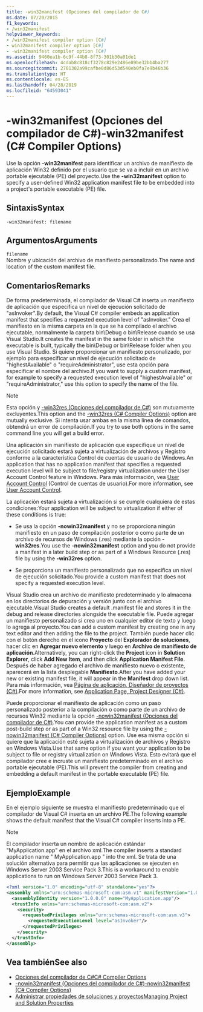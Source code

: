 ```yaml
---
title: -win32manifest (Opciones del compilador de C#)
ms.date: 07/20/2015
f1_keywords:
- /win32manifest
helpviewer_keywords:
- /win32manifest compiler option [C#]
- win32manifest compiler option [C#]
- -win32manifest compiler option [C#]
ms.assetid: 9460ea1b-6c9f-44b8-8f73-301b30a01de1
ms.openlocfilehash: 4cdab8c818cf3278c829e2486e89be32bb4ba277
ms.sourcegitcommit: 2701302a99cafbe0d86d53d540eb0fa7e9b46b36
ms.translationtype: HT
ms.contentlocale: es-ES
ms.lasthandoff: 04/28/2019
ms.locfileid: "64593041"
---
```

# <a name="-win32manifest-c-compiler-options"></a><span data-ttu-id="d6117-102">-win32manifest (Opciones del compilador de C#)</span><span class="sxs-lookup"><span data-stu-id="d6117-102">-win32manifest (C# Compiler Options)</span></span>
<span data-ttu-id="d6117-103">Use la opción **-win32manifest** para identificar un archivo de manifiesto de aplicación Win32 definido por el usuario que se va a incluir en un archivo portable ejecutable (PE) del proyecto.</span><span class="sxs-lookup"><span data-stu-id="d6117-103">Use the **-win32manifest** option to specify a user-defined Win32 application manifest file to be embedded into a project's portable executable (PE) file.</span></span>  
  
## <a name="syntax"></a><span data-ttu-id="d6117-104">Sintaxis</span><span class="sxs-lookup"><span data-stu-id="d6117-104">Syntax</span></span>  
  
```console  
-win32manifest: filename  
```  
  
## <a name="arguments"></a><span data-ttu-id="d6117-105">Argumentos</span><span class="sxs-lookup"><span data-stu-id="d6117-105">Arguments</span></span>  
 `filename`  
 <span data-ttu-id="d6117-106">Nombre y ubicación del archivo de manifiesto personalizado.</span><span class="sxs-lookup"><span data-stu-id="d6117-106">The name and location of the custom manifest file.</span></span>  
  
## <a name="remarks"></a><span data-ttu-id="d6117-107">Comentarios</span><span class="sxs-lookup"><span data-stu-id="d6117-107">Remarks</span></span>  
 <span data-ttu-id="d6117-108">De forma predeterminada, el compilador de Visual C# inserta un manifiesto de aplicación que especifica un nivel de ejecución solicitado de "asInvoker".</span><span class="sxs-lookup"><span data-stu-id="d6117-108">By default, the Visual C# compiler embeds an application manifest that specifies a requested execution level of "asInvoker."</span></span> <span data-ttu-id="d6117-109">Crea el manifiesto en la misma carpeta en la que se ha compilado el archivo ejecutable, normalmente la carpeta bin\Debug o bin\Release cuando se usa Visual Studio.</span><span class="sxs-lookup"><span data-stu-id="d6117-109">It creates the manifest in the same folder in which the executable is built, typically the bin\Debug or bin\Release folder when you use Visual Studio.</span></span> <span data-ttu-id="d6117-110">Si quiere proporcionar un manifiesto personalizado, por ejemplo para especificar un nivel de ejecución solicitado de "highestAvailable" o "requireAdministrator", use esta opción para especificar el nombre del archivo.</span><span class="sxs-lookup"><span data-stu-id="d6117-110">If you want to supply a custom manifest, for example to specify a requested execution level of "highestAvailable" or "requireAdministrator," use this option to specify the name of the file.</span></span>  
  
> [!NOTE]
>  <span data-ttu-id="d6117-111">Esta opción y [-win32res (Opciones del compilador de C#)](../../../csharp/language-reference/compiler-options/win32res-compiler-option.md) son mutuamente excluyentes.</span><span class="sxs-lookup"><span data-stu-id="d6117-111">This option and the [-win32res (C# Compiler Options)](../../../csharp/language-reference/compiler-options/win32res-compiler-option.md) option are mutually exclusive.</span></span> <span data-ttu-id="d6117-112">Si intenta usar ambas en la misma línea de comandos, obtendrá un error de compilación.</span><span class="sxs-lookup"><span data-stu-id="d6117-112">If you try to use both options in the same command line you will get a build error.</span></span>  
  
 <span data-ttu-id="d6117-113">Una aplicación sin manifiesto de aplicación que especifique un nivel de ejecución solicitado estará sujeta a virtualización de archivos y Registro conforme a la característica Control de cuentas de usuario de Windows.</span><span class="sxs-lookup"><span data-stu-id="d6117-113">An application that has no application manifest that specifies a requested execution level will be subject to file/registry virtualization under the User Account Control feature in Windows.</span></span> <span data-ttu-id="d6117-114">Para más información, vea [User Account Control](/windows/access-protection/user-account-control/user-account-control-overview) (Control de cuentas de usuario).</span><span class="sxs-lookup"><span data-stu-id="d6117-114">For more information, see [User Account Control](/windows/access-protection/user-account-control/user-account-control-overview).</span></span>  
  
 <span data-ttu-id="d6117-115">La aplicación estará sujeta a virtualización si se cumple cualquiera de estas condiciones:</span><span class="sxs-lookup"><span data-stu-id="d6117-115">Your application will be subject to virtualization if either of these conditions is true:</span></span>  
  
- <span data-ttu-id="d6117-116">Se usa la opción **-nowin32manifest** y no se proporciona ningún manifiesto en un paso de compilación posterior o como parte de un archivo de recursos de Windows (.res) mediante la opción **-win32res**.</span><span class="sxs-lookup"><span data-stu-id="d6117-116">You use the **-nowin32manifest** option and you do not provide a manifest in a later build step or as part of a Windows Resource (.res) file by using the **-win32res** option.</span></span>  
  
- <span data-ttu-id="d6117-117">Se proporciona un manifiesto personalizado que no especifica un nivel de ejecución solicitado.</span><span class="sxs-lookup"><span data-stu-id="d6117-117">You provide a custom manifest that does not specify a requested execution level.</span></span>  
  
 <span data-ttu-id="d6117-118">Visual Studio crea un archivo de manifiesto predeterminado y lo almacena en los directorios de depuración y versión junto con el archivo ejecutable.</span><span class="sxs-lookup"><span data-stu-id="d6117-118">Visual Studio creates a default .manifest file and stores it in the debug and release directories alongside the executable file.</span></span> <span data-ttu-id="d6117-119">Puede agregar un manifiesto personalizado si crea uno en cualquier editor de texto y luego lo agrega al proyecto.</span><span class="sxs-lookup"><span data-stu-id="d6117-119">You can add a custom manifest by creating one in any text editor and then adding the file to the project.</span></span> <span data-ttu-id="d6117-120">También puede hacer clic con el botón derecho en el icono **Proyecto** del **Explorador de soluciones**, hacer clic en **Agregar nuevo elemento** y luego en **Archivo de manifiesto de aplicación**.</span><span class="sxs-lookup"><span data-stu-id="d6117-120">Alternatively, you can right-click the **Project** icon in **Solution Explorer**, click **Add New Item**, and then click **Application Manifest File**.</span></span> <span data-ttu-id="d6117-121">Después de haber agregado el archivo de manifiesto nuevo o existente, aparecerá en la lista desplegable **Manifiesto**.</span><span class="sxs-lookup"><span data-stu-id="d6117-121">After you have added your new or existing manifest file, it will appear in the **Manifest** drop down list.</span></span> <span data-ttu-id="d6117-122">Para más información, vea [Página de aplicación, Diseñador de proyectos (C#)](/visualstudio/ide/reference/application-page-project-designer-csharp).</span><span class="sxs-lookup"><span data-stu-id="d6117-122">For more information, see [Application Page, Project Designer (C#)](/visualstudio/ide/reference/application-page-project-designer-csharp).</span></span>  
  
 <span data-ttu-id="d6117-123">Puede proporcionar el manifiesto de aplicación como un paso personalizado posterior a la compilación o como parte de un archivo de recursos Win32 mediante la opción [-nowin32manifest (Opciones del compilador de C#)](../../../csharp/language-reference/compiler-options/nowin32manifest-compiler-option.md).</span><span class="sxs-lookup"><span data-stu-id="d6117-123">You can provide the application manifest as a custom post-build step or as part of a Win32 resource file by using the [-nowin32manifest (C# Compiler Options)](../../../csharp/language-reference/compiler-options/nowin32manifest-compiler-option.md) option.</span></span> <span data-ttu-id="d6117-124">Use esa misma opción si quiere que la aplicación esté sujeta a virtualización de archivos y Registro en Windows Vista.</span><span class="sxs-lookup"><span data-stu-id="d6117-124">Use that same option if you want your application to be subject to file or registry virtualization on Windows Vista.</span></span> <span data-ttu-id="d6117-125">Esto evitará que el compilador cree e incruste un manifiesto predeterminado en el archivo portable ejecutable (PE).</span><span class="sxs-lookup"><span data-stu-id="d6117-125">This will prevent the compiler from creating and embedding a default manifest in the portable executable (PE) file.</span></span>  
  
## <a name="example"></a><span data-ttu-id="d6117-126">Ejemplo</span><span class="sxs-lookup"><span data-stu-id="d6117-126">Example</span></span>  
 <span data-ttu-id="d6117-127">En el ejemplo siguiente se muestra el manifiesto predeterminado que el compilador de Visual C# inserta en un archivo PE.</span><span class="sxs-lookup"><span data-stu-id="d6117-127">The following example shows the default manifest that the Visual C# compiler inserts into a PE.</span></span>  
  
> [!NOTE]
>  <span data-ttu-id="d6117-128">El compilador inserta un nombre de aplicación estándar "MyApplication.app" en el archivo xml.</span><span class="sxs-lookup"><span data-stu-id="d6117-128">The compiler inserts a standard application name " MyApplication.app " into the xml.</span></span> <span data-ttu-id="d6117-129">Se trata de una solución alternativa para permitir que las aplicaciones se ejecuten en Windows Server 2003 Service Pack 3.</span><span class="sxs-lookup"><span data-stu-id="d6117-129">This is a workaround to enable applications to run on Windows Server 2003 Service Pack 3.</span></span>  
  
```xml  
<?xml version="1.0" encoding="utf-8" standalone="yes"?>  
<assembly xmlns="urn:schemas-microsoft-com:asm.v1" manifestVersion="1.0">  
  <assemblyIdentity version="1.0.0.0" name="MyApplication.app"/>  
  <trustInfo xmlns="urn:schemas-microsoft-com:asm.v2">  
    <security>  
      <requestedPrivileges xmlns="urn:schemas-microsoft-com:asm.v3">  
        <requestedExecutionLevel level="asInvoker"/>  
      </requestedPrivileges>  
    </security>  
  </trustInfo>  
</assembly>  
```  
  
## <a name="see-also"></a><span data-ttu-id="d6117-130">Vea también</span><span class="sxs-lookup"><span data-stu-id="d6117-130">See also</span></span>

- [<span data-ttu-id="d6117-131">Opciones del compilador de C#</span><span class="sxs-lookup"><span data-stu-id="d6117-131">C# Compiler Options</span></span>](../../../csharp/language-reference/compiler-options/index.md)
- [<span data-ttu-id="d6117-132">-nowin32manifest (Opciones del compilador de C#)</span><span class="sxs-lookup"><span data-stu-id="d6117-132">-nowin32manifest (C# Compiler Options)</span></span>](../../../csharp/language-reference/compiler-options/nowin32manifest-compiler-option.md)
- [<span data-ttu-id="d6117-133">Administrar propiedades de soluciones y proyectos</span><span class="sxs-lookup"><span data-stu-id="d6117-133">Managing Project and Solution Properties</span></span>](/visualstudio/ide/managing-project-and-solution-properties)

